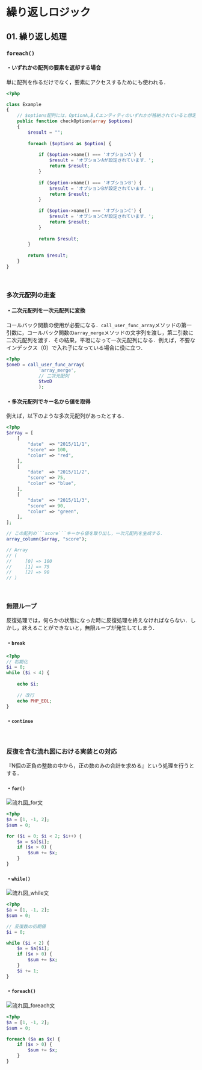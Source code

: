 

# 繰り返しロジック

## 01. 繰り返し処理

### ```foreach()```

#### ・いずれかの配列の要素を返却する場合

単に配列を作るだけでなく，要素にアクセスするためにも使われる．

```PHP
<?php

class Example
{
    // $options配列には，OptionA,B,Cエンティティのいずれかが格納されていると想定
    public function checkOption(array $options)
    {
        $result = "";
        
        foreach ($options as $option) {
            
            if ($option->name() === 'オプションA') {
                $result = 'オプションAが設定されています．';
                return $result;
            }
            
            if ($option->name() === 'オプションB') {
                $result = 'オプションBが設定されています．';
                return $result;
            }
            
            if ($option->name() === 'オプションC') {
                $result = 'オプションCが設定されています．';
                return $result;
            }
            
            return $result;
        }
        
        return $result;
    }
}
```

<br>

### 多次元配列の走査

#### ・二次元配列を一次元配列に変換

コールバック関数の使用が必要になる．```call_user_func_array```メソッドの第一引数に，コールバック関数の```array_merge```メソッドの文字列を渡し，第二引数に二次元配列を渡す．その結果，平坦になって一次元配列になる．例えば，不要なインデックス（0）で入れ子になっている場合に役に立つ．

```PHP
<?php
$oneD = call_user_func_array(
            'array_merge',
            // 二次元配列
            $twoD
            );
```

#### ・多次元配列でキー名から値を取得

例えば，以下のような多次元配列があったとする．

```PHP
<?php
$array = [
    [
        "date"  => "2015/11/1",
        "score" => 100,
        "color" => "red",
    ],
    [
        "date"  => "2015/11/2",
        "score" => 75,
        "color" => "blue",
    ],
    [
        "date"  => "2015/11/3",
        "score" => 90,
        "color" => "green",
    ],
];

// この配列の```score```キーから値を取り出し，一次元配列を生成する．
array_column($array, "score");

// Array
// (
//     [0] => 100
//     [1] => 75
//     [2] => 90
// )
```

<br>

### 無限ループ

反復処理では，何らかの状態になった時に反復処理を終えなければならない．しかし，終えることができないと，無限ループが発生してしまう．

#### ・```break```

```PHP
<?php
// 初期化
$i = 0;
while ($i < 4) {
    
    echo $i;
    
    // 改行
    echo PHP_EOL;
}
```

#### ・```continue```

<br>

### 反復を含む流れ図における実装との対応

『N個の正負の整数の中から，正の数のみの合計を求める』という処理を行うとする．

#### ・```for()```

![流れ図_for文](https://raw.githubusercontent.com/Hiroki-IT/tech-notebook/master/images/流れ図_for文.png)

```PHP
<?php
$a = [1, -1, 2];
$sum = 0;

for ($i = 0; $i < 2; $i++) {
    $x = $a[$i];
    if ($x > 0) {
        $sum += $x;
    }
}
```

#### ・```while()```

![流れ図_while文](https://raw.githubusercontent.com/Hiroki-IT/tech-notebook/master/images/流れ図_while文.png)

```PHP
<?php
$a = [1, -1, 2];
$sum = 0;

// 反復数の初期値
$i = 0;

while ($i < 2) {
    $x = $a[$i];
    if ($x > 0) {
        $sum += $x;
    }
    $i += 1;
}
```

#### ・```foreach()```

![流れ図_foreach文](https://raw.githubusercontent.com/Hiroki-IT/tech-notebook/master/images/流れ図_foreach文.png)

```PHP
<?php
$a = [1, -1, 2];
$sum = 0;

foreach ($a as $x) {
    if ($x > 0) {
        $sum += $x;
    }
}
```

